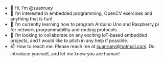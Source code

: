 - 👋 Hi, I’m @suanruey
- 👀 I’m interested in embedded programming, OpenCV exercises and anything that is fun!
- 🌱 I’m currently learning how to program Arduino Uno and Raspberry pi for network programmability and routing protocols.
- 💞️ I’m looking to collaborate on any exciting IoT-based embedded projects, and I would like to pitch in any help if possible.
- 📫 How to reach me: Please reach me at suanruey@hotmail.com. Do introduce yourself, and let me know you are human!

<!---
suanruey/suanruey is a ✨ special ✨ repository because its `README.md` (this file) appears on your GitHub profile.
You can click the Preview link to take a look at your changes.
--->
